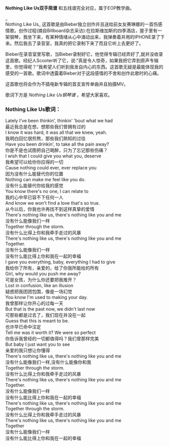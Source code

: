 

**Nothing Like Us双手简谱** 和五线谱完全对应，属于EOP教学曲。

_  
Nothing Like Us_
这首歌是由Bieber独立创作并且送给前女友赛琳娜的一首伤感情歌。创作过程(摘自Billboard杂志采访):在拉斯维加斯的四季酒店，屋子里有一架钢琴，我坐下来，有某种情绪从心中涌动出来，我弹奏着并用的IPHONE录了下来。然后我去了录音室，我真的把它录制下来了而且它听上去更好了。

  
Bieber在录音室里写歌，当Bieber录制好它，他觉得专辑已经弄好了,就并没收录这首歌。经纪人Scooter听了它，说:“真是令人惊奇，如果我把它弄到原声专辑里，你觉得呢？”我希望人们听到我发自内心的东西。这首歌无疑是最能体现我的感受的一首歌。歌词中透露着Bieber对于这段感情的不舍和创作此歌时的心痛。

  
这首歌也将会作为不插电新专辑的首支宣传单曲并且拍摄MV。

  
歌词下方是 _Nothing Like Us钢琴谱_ ，希望大家喜欢。

### Nothing Like Us歌词：

Lately I've been thinkin', thinkin' 'bout what we had  
最近我总是在想，想那些我们曾拥有过的  
I know it was hard, it was all that we knew, yeah.  
我明白回忆很煎熬，那些我们熟知的过往  
Have you been drinkin', to take all the pain away?  
你是不是也试图把自己喝醉，只为了忘记那些伤痛？  
I wish that I could give you what you, deserve  
我希望可以给你你应得的一切  
Cause nothing could ever, ever replace you  
因为没有什么能替代你的位置  
Nothing can make me feel like you do.  
没有什么能替代你给我的感觉  
You know there's no one, I can relate to  
我的心中早已容不下任何一人  
And know we won't find a love that's so true.  
从今以后，你我也许再找不到这样真挚的爱情  
There's nothing like us, there's nothing like you and me  
没有什么能像我们一样  
Together through the storm.  
没有什么比得上你和我牵手走过的风暴  
There's nothing like us, there's nothing like you and me  
Together.  
没有什么能像我们一样  
没有什么能比得上你和我在一起的幸福  
I gave you everything, baby, everything I had to give  
我给你了所有，亲爱的，给了你我所能给的所有  
Girl, why would you push me away?  
可是女孩，为什么你还要把我推开？  
Lost in confusion, like an illusion  
疑惑把我团团包围，像是一场幻觉  
You know I'm used to making your day.  
我曾那样让你开心的过每一天  
But that is the past now, we didn't last now  
可那些都是过去了，我们现在并没在一起  
Guess that this is meant to be.  
也许早已命中注定  
Tell me was it worth it? We were so perfect  
你告诉我曾经的一切都值得吗？我们曾那样完美  
But baby I just want you to see  
亲爱的我只想让你懂得  
There's nothing like us, there's nothing like you and me  
没有什么能像我们一样,没有什么能像你和我  
Together through the storm.  
没有什么比得上你和我牵手走过的风暴  
There's nothing like us, there's nothing like you and me  
Together.  
没有什么能像我们一样  
没有什么能比得上你和我在一起的幸福  
There's nothing like us, there's nothing like you and me  
Together through the storm.  
没有什么比得上你和我牵手走过的风暴  
There's nothing like us, there's nothing like you and me  
Together  
没有什么能像我们一样  
没有什么能比得上你和我在一起的幸福


